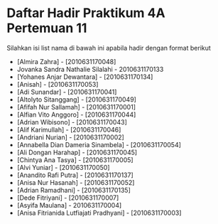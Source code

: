 # Daftar Hadir Praktikum 4A Pertemuan 11
Silahkan isi list nama di bawah ini apabila hadir dengan format berikut

- [Almira Zahra] - [2010631170048]
- Jovanka Sandra Nathalie Silalahi - 2010631170133
- [Yohanes Anjar Dewantara] - [2010631170134]
- [Anisah] - [2010631170053]
- [Adi Sunandar] - [2010631170041]
- [Altolyto Sitanggang] - [2010631170049]
- [Afifah Nur Sallamah] - [2010631170001]
- [Alfian Vito Anggoro] - [2010631170044]
- [Adrian Wibisono] - [2010631170043]
- [Alif Karimullah] - [2010631170046]
- [Andriani Nurian] - [2010631170002]
- [Annabella Dian Dameria Sinambela] - [2010631170054]
- [Ali Dongan Harahap] - [2010631170045]
- [Chintya Ana Tasya] - [2010631170005]
- [Alvi Yuniar] - [2010631170050]
- [Anandito Rafi Putra] - [2010631170137]
- [Anisa Nur Hasanah] - [2010631170052]
- [Adrian Ramadhani] - [2010631170135]
- [Dede Fitriyani] - [2010631170007]
- [Asyifa Maulana] - 2010631170004]
- [Anisa Fitrianida Lutfiajati Pradhyani] - [2010631170003]
